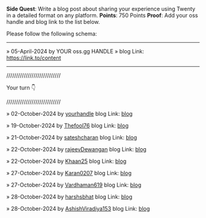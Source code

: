 **Side Quest**: Write a blog post about sharing your experience using Twenty in a detailed format on any platform.
**Points**: 750 Points
**Proof**: Add your oss handle and blog link to the list below.

Please follow the following schema:

---

» 05-April-2024 by YOUR oss.gg HANDLE » blog Link: https://link.to/content

---

////////////////////////////

Your turn 👇

////////////////////////////

» 02-October-2024 by [yourhandle](https://oss.gg/yourhandle) blog Link: [blog](https://twenty.com/)

» 19-October-2024 by [Thefool76](https://oss.gg/thefool76) blog Link: [blog](https://k5lo7h.hashnode.dev/twenty-crm-a-fresh-start-for-modern-businesses)

» 21-October-2024 by [sateshcharan](https://oss.gg/sateshcharan) blog Link: [blog](https://dev.to/sateshcharan/twenty-crm-a-fresh-start-for-modern-businesses-46kf)

» 22-October-2024 by [rajeevDewangan](https://oss.gg/rajeevDewangan) blog Link: [blog](https://open.substack.com/pub/rajeevdewangan/p/comprehensive-guide-to-self-hosting?r=4lly3x&utm_campaign=post&utm_medium=web&showWelcomeOnShare=true)

» 22-October-2024 by [Khaan25](https://oss.gg/Khaan25) blog Link: [blog](https://medium.com/@ziaurzai/twenty-crm-modern-solution-for-modern-problems-a0b65fec9d6c)

» 27-October-2024 by [Karan0207](https://oss.gg/karan0207) blog Link: [blog](https://medium.com/@karansingh0201k/my-journey-with-twenty-the-open-source-crm-that-really-gets-it-133879af6280)

» 27-October-2024 by [Vardhaman619](https://oss.gg/vardhaman619) blog Link: [blog](https://dev.to/vardhaman619/my-experience-with-modern-open-source-crm-twenty-crm-2hen)

» 28-October-2024 by [harshsbhat](https://oss.gg/harshsbhat) blog Link: [blog](https://www.harshbhat.me/blog/twenty-crm)

» 28-October-2024 by [AshishViradiya153](https://oss.gg/AshishViradiya153) blog Link: [blog](https://medium.com/@ashishviradiya153/is-twenty-crm-the-right-tool-for-your-business-heres-my-honest-review-0d41e9d8a7eb)